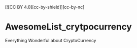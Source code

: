  [![CC BY 4.0][cc-by-shield]][cc-by-nc]

# AwesomeList_crytpocurrency
Everything Wonderful about CryptoCurrency


